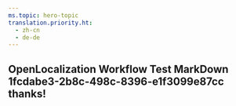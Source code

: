 ```yaml
---
ms.topic: hero-topic
translation.priority.ht: 
  - zh-cn
  - de-de
---
```

## OpenLocalization Workflow Test MarkDown 1fcdabe3-2b8c-498c-8396-e1f3099e87cc thanks!
